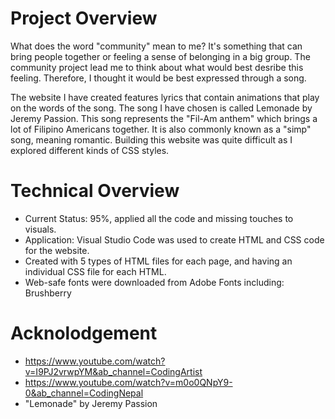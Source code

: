 # Project Overview
 What does the word "community" mean to me? It's something that can bring people together or feeling a sense of belonging in a big group. The community project lead me to think about what would best desribe this feeling. Therefore, I thought it would be best expressed through a song.

 The website I have created features lyrics that contain animations that play on the words of the song. The song I have chosen is called Lemonade by Jeremy Passion. This song represents the "Fil-Am anthem" which brings a lot of Filipino Americans together. It is also commonly known as a "simp" song, meaning romantic. Building this website was quite difficult as I explored different kinds of CSS styles. 

# Technical Overview
  - Current Status: 95%, applied all the code and missing touches to visuals.
  - Application: Visual Studio Code was used to create HTML and CSS code for the website.
  - Created with 5 types of HTML files for each page, and having an individual CSS file for each HTML.
  - Web-safe fonts were downloaded from Adobe Fonts including: Brushberry

# Acknolodgement
- https://www.youtube.com/watch?v=I9PJ2vrwpYM&ab_channel=CodingArtist
- https://www.youtube.com/watch?v=m0o0QNpY9-0&ab_channel=CodingNepal
- "Lemonade" by Jeremy Passion
